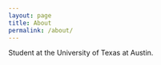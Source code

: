 ```yaml
---
layout: page
title: About
permalink: /about/
---
```


Student at the University of Texas at Austin.
